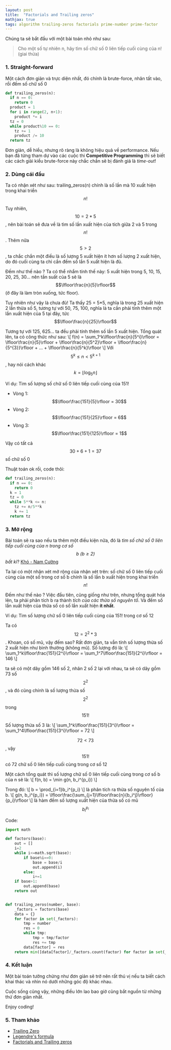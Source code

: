 ```yaml
---
layout: post
title:  "Factorials and Trailing zeros"
mathjax: true
tags: algorithm trailing-zeros factorials prime-number prime-factor
---
```

Chúng ta sẽ bắt đầu với một bài toán nhỏ như sau:
> Cho một số tự nhiên n, hãy tìm số chữ số 0 liên tiếp cuối cùng của n! (giai thừa)

### 1. Straight-forward
Một cách đơn giản và trực diện nhất, đó chính là brute-force, nhân tất vào, rồi đếm số chữ số 0
```python
def trailing_zeros(n):
  if n == 0:
    return 0
  product = 1
  for i in range(2, n+1):
    product *= i
  tz = 0
  while product%10 == 0:
    tz += 1
    product /= 10
  return tz
```
Đơn giản, dễ hiểu, nhưng rõ ràng là không hiệu quả về performance. Nếu bạn đã từng tham dự vào các cuộc thi **Competitive Programming** thì sẽ biết các cách giải kiểu brute-force này chắc chắn sẽ bị đánh giá là *time-out*!

### 2. Dùng cái đầu
Ta có nhận xét như sau: trailing_zeros(n) chính là số lần mà 10 xuất hiện trong khai triển $$n!$$

Tuy nhiên, $$10 = 2*5$$, nên bài toán sẽ đưa về là tìm số lần xuất hiện của tích giữa 2 và 5 trong $$n!$$. Thêm nữa $$5 > 2$$, ta chắc chắn một điều là số lượng 5 xuất hiện ít hơn số lượng 2 xuất hiện, do đó cuối cùng ta chỉ cần đếm số lần 5 xuất hiện là đủ.

Đếm như thế nào ? Ta có thể nhẩm tính thế này: 5 xuất hiện trong 5, 10, 15, 20, 25, 30... nên tần suất của 5 sẽ là $$\lfloor\frac{n}{5}\rfloor$$ (ở đây là làm tròn xuống, tức floor).

Tuy nhiên như vậy là chưa đủ! Ta thấy 25 = 5*5, nghĩa là trong 25 xuất hiện 2 lần thừa số 5, tương tự với 50, 75, 100, nghĩa là ta cần phải tính thêm một lần xuất hiện của 5 tại đây, tức $$\lfloor\frac{n}{25}\rfloor$$

Tương tự với 125, 625... ta đều phải tính thêm số lần 5 xuất hiện. Tổng quát lên, ta có công thức như sau:
\\[
f(n) = \sum_1^k\lfloor\frac{n}{5^i}\rfloor = \lfloor\frac{n}{5}\rfloor + \lfloor\frac{n}{5^2}\rfloor + \lfloor\frac{n}{5^{3}}\rfloor + ... + \lfloor\frac{n}{5^k}\rfloor
\\]
Với $$5^{k} \leq n <5^{k+1}$$, hay nói cách khác $$k = \lfloor\log_5{n}\rfloor$$

Ví dụ: Tìm số lượng số chữ số 0 liên tiếp cuối cùng của 151!
- Vòng 1: $$\lfloor\frac{151}{5}\rfloor = 30$$
- Vòng 2: $$\lfloor\frac{151}{25}\rfloor = 6$$
- Vòng 3: $$\lfloor\frac{151}{125}\rfloor = 1$$

Vậy có tất cả $$30 + 6 + 1 = 37$$ số chữ số 0

Thuật toán ok rồi, code thôi:
```python
def trailing_zeros(n):
  if n == 0:
    return 0
  k = 1
  tz = 0
  while 5**k <= n:
    tz += n/5**k
    k += 1
  return tz
```

### 3. Mở rộng
Bài toán sẽ ra sao nếu ta thêm một điều kiện nữa, đó là *tìm số chữ số 0 liên tiếp cuối cùng của n trong cơ số $$b\ (b \geq 2)$$ bất kì*? [Khó - Nam Cường](http://mp3.zing.vn/bai-hat/Kho-Nam-Cuong/ZWZADE90.html)

Ta lại có một nhận xét mở rộng của nhận xét trên: số chữ số 0 liên tiếp cuối cùng của một số trong cơ số b chính là số lần b xuất hiện trong khai triển $$n!$$

Đếm như thế nào ? Việc đầu tiên, cũng giống như trên, nhưng tổng quát hóa lên, ta phải phân tích b ra thành *tích của các thừa số nguyên tố*. Và đếm số lần xuất hiện của thừa số có số lần xuất hiện **ít nhất**.

Ví dụ: Tìm số lượng chữ số 0 liên tiếp cuối cùng của 151! trong cơ số 12

Ta có $$12 = 2^2 * 3$$. Khoan, có số mũ, vậy đếm sao? Rất đơn giản, ta vẫn tính số lượng thừa số 2 xuất hiện như bình thường (không mũ). Số lượng đó là:
\\[
\sum_1^k\lfloor\frac{151}{2^i}\rfloor = \sum_1^7\lfloor\frac{151}{2^i}\rfloor = 146
\\]

ta sẽ có một dãy gồm 146 số 2, nhân 2 số 2 lại với nhau, ta sẽ có dãy gồm 73 số $$2^2$$, và đó cũng chính là số lượng thừa số $$2^2$$ trong $$151!$$

Số lượng thừa số 3 là:
\\[
\sum_1^k\lfloor\frac{151}{3^i}\rfloor = \sum_1^4\lfloor\frac{151}{3^i}\rfloor = 72
\\]

$$72 < 73$$, vậy $$151!$$ có 72 chữ số 0 liên tiếp cuối cùng trong cơ số 12

Một cách tổng quát thì số lượng chữ số 0 liên tiếp cuối cùng trong cơ số b của n sẽ là:
\\[
f(n, b) = \min g(n, b_i^{p_i})
\\]

Trong đó:
\\[
b = \prod_{i=1}b_i^{p_i}
\\]
 là phân tích ra thừa số nguyên tố của b.
\\[
g(n, b_i^{p_i}) = \lfloor\frac{\sum_{j=1}\lfloor\frac{n}{b_i^j}\rfloor}{p_i}\rfloor
\\]
là hàm đếm số lượng xuất hiện của thừa số có mũ $$ b_i^{p_i}$$

Code:
```python
import math

def factors(base):
    out = []
    i=2
    while i<=math.sqrt(base):
        if base%i==0:
            base = base/i
            out.append(i)
        else:
            i+=1
    if base>1:
        out.append(base)
    return out


def trailing_zeros(number, base):
    _factors = factors(base)
    data = {}
    for factor in set(_factors):    
        tmp = number
        res = 0
        while tmp:
            tmp = tmp/factor
            res += tmp
        data[factor] = res
    return min([data[factor]/_factors.count(factor) for factor in set(_factors)])
```

### 4. Kết luận
Một bài toán tưởng chừng như đơn giản sẽ trở nên rất thú vị nếu ta biết cách khai thác và nhìn nó dưới những góc độ khác nhau.

Cuộc sống cũng vậy, những điều lớn lao bao giờ cũng bắt nguồn từ những thứ đơn giản nhất.

Enjoy coding!

### 5. Tham khảo
- [Trailing Zero](https://en.wikipedia.org/wiki/Trailing_zero)
- [Legendre's formula](https://en.wikipedia.org/wiki/Legendre%27s_formula)
- [Factorials and Trailing zeros](http://www.purplemath.com/modules/factzero.htm)
